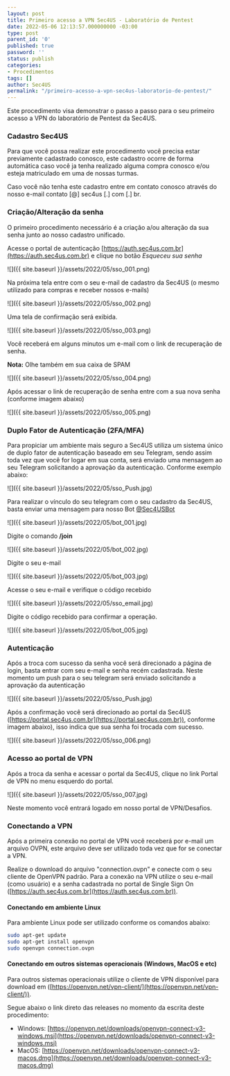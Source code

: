 ```yaml
---
layout: post
title: Primeiro acesso a VPN Sec4US - Laboratório de Pentest
date: 2022-05-06 12:13:57.000000000 -03:00
type: post
parent_id: '0'
published: true
password: ''
status: publish
categories:
- Procedimentos
tags: []
author: Sec4US
permalink: "/primeiro-acesso-a-vpn-sec4us-laboratorio-de-pentest/"
---
```


Este procedimento visa demonstrar o passo a passo para o seu primeiro acesso a VPN do laboratório de Pentest da Sec4US.

### Cadastro Sec4US

Para que você possa realizar este procedimento você precisa estar previamente cadastrado conosco, este cadastro ocorre de forma automática caso você ja tenha realizado alguma compra conosco e/ou esteja matriculado em uma de nossas turmas.

Caso você não tenha este cadastro entre em contato conosco através do nosso e-mail contato [@] sec4us [.] com [.] br.

### Criação/Alteração da senha

O primeiro procedimento necessário é a criação a/ou alteração da sua senha junto ao nosso cadastro unificado.

Acesse o portal de autenticação [https://auth.sec4us.com.br](https://auth.sec4us.com.br) e clique no botão *Esqueceu sua senha*

![]({{ site.baseurl }}/assets/2022/05/sso_001.png)

Na próxima tela entre com o seu e-mail de cadastro da Sec4US (o mesmo utilizado para compras e receber nossos e-mails)

![]({{ site.baseurl }}/assets/2022/05/sso_002.png)

Uma tela de confirmação será exibida.

![]({{ site.baseurl }}/assets/2022/05/sso_003.png)

Você receberá em alguns minutos um e-mail com o link de recuperação de senha.

**Nota:** Olhe também em sua caixa de SPAM

![]({{ site.baseurl }}/assets/2022/05/sso_004.png)

Após acessar o link de recuperação de senha entre com a sua nova senha (conforme imagem abaixo)

![]({{ site.baseurl }}/assets/2022/05/sso_005.png)

### Duplo Fator de Autenticação (2FA/MFA)

Para propiciar um ambiente mais seguro a Sec4US utiliza um sistema único de duplo fator de autenticação baseado em seu Telegram, sendo assim toda vez que você for logar em sua conta, será enviado uma mensagem ao seu Telegram solicitando a aprovação da autenticação. Conforme exemplo abaixo:

![]({{ site.baseurl }}/assets/2022/05/sso_Push.jpg)

Para realizar o vínculo do seu telegram com o seu cadastro da Sec4US, basta enviar uma mensagem para nosso Bot [@Sec4USBot](https://t.me/Sec4usBot)

![]({{ site.baseurl }}/assets/2022/05/bot_001.jpg)

Digite o comando **/join**

![]({{ site.baseurl }}/assets/2022/05/bot_002.jpg)

Digite o seu e-mail

![]({{ site.baseurl }}/assets/2022/05/bot_003.jpg)

Acesse o seu e-mail e verifique o código recebido

![]({{ site.baseurl }}/assets/2022/05/sso_email.jpg)

Digite o código recebido para confirmar a operação.

![]({{ site.baseurl }}/assets/2022/05/bot_005.jpg)

### Autenticação

Após a troca com sucesso da senha você será direcionado a página de login, basta entrar com seu e-mail e senha recém cadastrada. Neste momento um push para o seu telegram será enviado solicitando a aprovação da autenticação

![]({{ site.baseurl }}/assets/2022/05/sso_Push.jpg)

Após a confirmação você será direcionado ao portal da Sec4US ([https://portal.sec4us.com.br](https://portal.sec4us.com.br)), conforme imagem abaixo), isso indica que sua senha foi trocada com sucesso.

![]({{ site.baseurl }}/assets/2022/05/sso_006.png)

### Acesso ao portal de VPN

Após a troca da senha e acessar o portal da Sec4US, clique no link Portal de VPN no menu esquerdo do portal.

![]({{ site.baseurl }}/assets/2022/05/sso_007.jpg)

Neste momento você entrará logado em nosso portal de VPN/Desafios.

### Conectando a VPN

Após a primeira conexão no portal de VPN você receberá por e-mail um arquivo OVPN, este arquivo deve ser utilizado toda vez que for se conectar a VPN.

Realize o download do arquivo "connection.ovpn" e conecte com o seu cliente de OpenVPN padrão. Para a conexão na VPN utilize o seu e-mail (como usuário) e a senha cadastrada no portal de Single Sign On ([https://auth.sec4us.com.br](https://auth.sec4us.com.br)).

#### Conectando em ambiente Linux

Para ambiente Linux pode ser utilizado conforme os comandos abaixo:

```bash 
sudo apt-get update  
sudo apt-get install openvpn  
sudo openvpn connection.ovpn  
```

#### Conectando em outros sistemas operacionais (Windows, MacOS e etc)

Para outros sistemas operacionais utilize o cliente de VPN disponível para download em ([https://openvpn.net/vpn-client/](https://openvpn.net/vpn-client/)).

Segue abaixo o link direto das releases no momento da escrita deste procedimento:

*   Windows: [https://openvpn.net/downloads/openvpn-connect-v3-windows.msi](https://openvpn.net/downloads/openvpn-connect-v3-windows.msi)
*   MacOS: [https://openvpn.net/downloads/openvpn-connect-v3-macos.dmg](https://openvpn.net/downloads/openvpn-connect-v3-macos.dmg)
